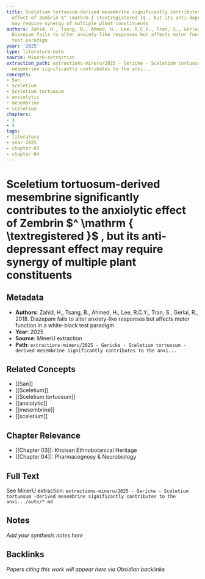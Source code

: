 ```yaml
---
title: Sceletium tortuosum-derived mesembrine significantly contributes to the anxiolytic
  effect of Zembrin $^ \mathrm { \textregistered }$ , but its anti-depressant effect
  may require synergy of multiple plant constituents
authors: Zahid, H., Tsang, B., Ahmed, H., Lee, R.C.Y., Tran, S., Gerlai, R., 2018.
  Diazepam fails to alter anxiety-like responses but affects motor function in a white-black
  test paradigm
year: '2025'
type: literature-note
source: MinerU-extraction
extraction_path: extractions-mineru/2025 - Gericke - Sceletium tortuosum -derived
  mesembrine significantly contributes to the anxi...
concepts:
- San
- Sceletium
- Sceletium tortuosum
- anxiolytic
- mesembrine
- sceletium
chapters:
- 3
- 4
tags:
- literature
- year-2025
- chapter-03
- chapter-04
---
```


# Sceletium tortuosum-derived mesembrine significantly contributes to the anxiolytic effect of Zembrin $^ \mathrm { \textregistered }$ , but its anti-depressant effect may require synergy of multiple plant constituents

## Metadata

- **Authors**: Zahid, H., Tsang, B., Ahmed, H., Lee, R.C.Y., Tran, S., Gerlai, R., 2018. Diazepam fails to alter anxiety-like responses but affects motor function in a white-black test paradigm
- **Year**: 2025
- **Source**: MinerU extraction
- **Path**: `extractions-mineru/2025 - Gericke - Sceletium tortuosum -derived mesembrine significantly contributes to the anxi...`

## Related Concepts

- [[San]]
- [[Sceletium]]
- [[Sceletium tortuosum]]
- [[anxiolytic]]
- [[mesembrine]]
- [[sceletium]]

## Chapter Relevance

- [[Chapter 03]]: Khoisan Ethnobotanical Heritage
- [[Chapter 04]]: Pharmacognosy & Neurobiology

## Full Text

See MinerU extraction: `extractions-mineru/2025 - Gericke - Sceletium tortuosum -derived mesembrine significantly contributes to the anxi.../auto/*.md`

## Notes

*Add your synthesis notes here*

## Backlinks

*Papers citing this work will appear here via Obsidian backlinks*
